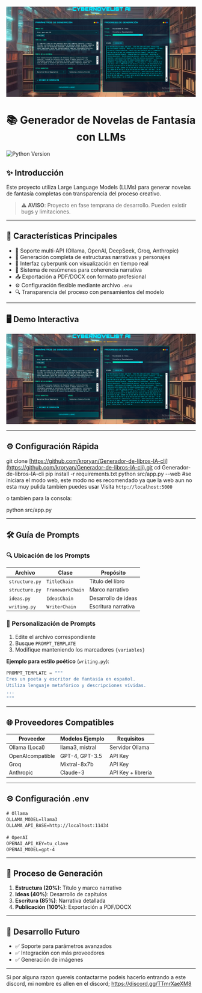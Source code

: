 

<p align="center">
  <img src="images/sample.png" alt="Generador de Novelas de Fantasía con LLMs" width="800">
  <h1 align="center">📚 Generador de Novelas de Fantasía con LLMs</h1>
</p>

![Python Version](https://img.shields.io/badge/python-3.8%2B-blue?style=flat-square)

## ✨ Introducción

Este proyecto utiliza Large Language Models (LLMs) para generar novelas de fantasía completas con transparencia del proceso creativo.

> **⚠️ AVISO**: Proyecto en fase temprana de desarrollo. Pueden existir bugs y limitaciones.

---

## 🚀 Características Principales

- 🧠 Soporte multi-API (Ollama, OpenAI, DeepSeek, Groq, Anthropic)
- 📖 Generación completa de estructuras narrativas y personajes
- 🎨 Interfaz cyberpunk con visualización en tiempo real
- 📝 Sistema de resúmenes para coherencia narrativa
- 📤 Exportación a PDF/DOCX con formato profesional
- ⚙️ Configuración flexible mediante archivo `.env`
- 🔍 Transparencia del proceso con pensamientos del modelo

---

## 🖥️ Demo Interactiva

![Interfaz del Generador](images/sample.png)

---

## ⚙️ Configuración Rápida

git clone [https://github.com/kroryan/Generador-de-libros-IA-cli](https://github.com/kroryan/Generador-de-libros-IA-cli).git
cd Generador-de-libros-IA-cli
pip install -r requirements.txt
python src/app.py --web  #se iniciara el modo web, este modo no es recomendado ya que la web aun no esta muy pulida tambien puedes usar 
Visita `http://localhost:5000`

o tambien para la consola:

 python src/app.py 


---

## 🛠️ Guía de Prompts

### 🔍 Ubicación de los Prompts

| Archivo               | Clase                 | Propósito |
|-----------------------|-----------------------|-----------|
| `structure.py`        | `TitleChain`          | Título del libro |
| `structure.py`        | `FrameworkChain`      | Marco narrativo |
| `ideas.py`            | `IdeasChain`          | Desarrollo de ideas |
| `writing.py`          | `WriterChain`         | Escritura narrativa |

### 📝 Personalización de Prompts

1. Edite el archivo correspondiente
2. Busque `PROMPT_TEMPLATE`
3. Modifique manteniendo los marcadores `{variables}`

**Ejemplo para estilo poético** (`writing.py`):
```python
PROMPT_TEMPLATE = """
Eres un poeta y escritor de fantasía en español.
Utiliza lenguaje metafórico y descripciones vívidas.
...
"""
```

---

## 🌐 Proveedores Compatibles

| Proveedor       | Modelos Ejemplo         | Requisitos         |
|-----------------|-------------------------|--------------------|
| Ollama (Local)  | llama3, mistral         | Servidor Ollama    |
| OpenAIcompatible| GPT-4, GPT-3.5          | API Key            |
| Groq            | Mixtral-8x7b            | API Key            |
| Anthropic       | Claude-3                | API Key + librería |

---

## ⚙️ Configuración .env

```env
# Ollama
OLLAMA_MODEL=llama3
OLLAMA_API_BASE=http://localhost:11434

# OpenAI
OPENAI_API_KEY=tu_clave
OPENAI_MODEL=gpt-4
```

---

## 🚧 Proceso de Generación

1. **Estructura (20%)**: Título y marco narrativo
2. **Ideas (40%)**: Desarrollo de capítulos
3. **Escritura (85%)**: Narrativa detallada
4. **Publicación (100%)**: Exportación a PDF/DOCX

---


## 🚧 Desarrollo Futuro

- ✅ Soporte para parámetros avanzados
- ✅ Integración con más proveedores
- ✅ Generación de imágenes

---


Si por alguna razon quereis contactarme podeis hacerlo entrando a este discord, mi nombre es allen en el discord; https://discord.gg/TTmrXaeXM8
